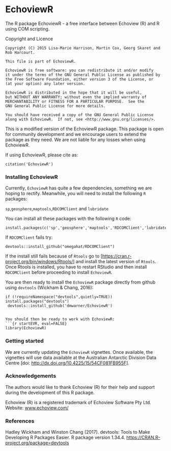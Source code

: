 # EchoviewR
The R package EchoviewR - a free interface between Echoview (R) and R using COM scripting.

Copyright and Licence

    Copyright (C) 2015 Lisa-Marie Harrison, Martin Cox, Georg Skaret and Rob Harcourt.
    
    This file is part of EchoviewR.
    
    EchoviewR is free software: you can redistribute it and/or modify
    it under the terms of the GNU General Public License as published by
    the Free Software Foundation, either version 3 of the License, or
    (at your option) any later version.
    
    EchoviewR is distributed in the hope that it will be useful,
    but WITHOUT ANY WARRANTY; without even the implied warranty of
    MERCHANTABILITY or FITNESS FOR A PARTICULAR PURPOSE.  See the
    GNU General Public License for more details.
    
    You should have received a copy of the GNU General Public License
    along with EchoviewR.  If not, see <http://www.gnu.org/licenses/>.


This is a modified version of the EchoviewR package. This package is open for community development and we encourage users to extend the package as they need. We are not liable for any losses when using EchoviewR. 

If using EchoviewR, please cite as:

```{r citation}
citation('EchoviewR')
```


### Installing EchoviewR
Currently, ```EchoviewR``` has quite a few dependencies, something we are hoping to rectify.  Meanwhile, you will need to install the following ```R``` packages:

```sp```,```geosphere```,```maptools```,```RDCOMClient``` and ```lubridate```
  
You can install all these packages with the following  ```R``` code:

```{r dependPacks,eval=FALSE}
install.packages(c('sp','geosphere','maptools','RDCOMClient','lubridate'))
```

If ```RDCOMClient``` fails try:
```{r dependPacks, eval=FALSE}
devtools::install_github("omegahat/RDCOMClient")
```

If the install still fails because of ```Rtools``` go to [https://cran.r-project.org/bin/windows/Rtools/] and install the latest version of ```Rtools```. Once Rtools is installed, you have to restart RStudio and then install ```RDCOMClient``` before proceeding to install ```EchoviewR```.

You are then ready to install the ```EchoviewR``` package directly from github using ```devtools``` (Wickham & Chang, 2016):


```{r install,eval=FALSE}
if (!requireNamespace("devtools",quietly=TRUE)) install.packages("devtools")
 devtools::install_github('dmwarner/EchoviewR')
```

```

You should then be ready to work with EchoviewR:
```{r startEVR, eval=FALSE}
library(EchoviewR)
```

### Getting started

We are currently updating the ```EchoviewR``` vignettes.  Once available, the vignettes will use data available at the Australian Antarctic Division Data Centre [doi: http://dx.doi.org/10.4225/15/54CF081FB955F].

### Acknowledgements

The authors would like to thank Echoview (R) for their help and support during the development of this R package.

Echoview (R) is a registered trademark of Echoview Software Pty Ltd. Website: www.echoview.com/

### References

Hadley Wickham and Winston Chang (2017). devtools: Tools to Make Developing R Packages Easier. R package version 1.34.4.
  https://CRAN.R-project.org/package=devtools
